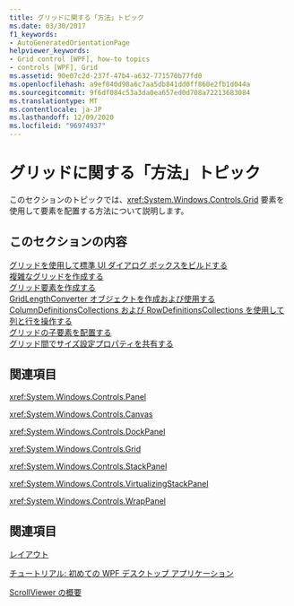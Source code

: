 ```yaml
---
title: グリッドに関する「方法」トピック
ms.date: 03/30/2017
f1_keywords:
- AutoGeneratedOrientationPage
helpviewer_keywords:
- Grid control [WPF], how-to topics
- controls [WPF], Grid
ms.assetid: 90e07c2d-237f-47b4-a632-771570b77fd0
ms.openlocfilehash: a9ef840d98a6c7aa5db841dd0ff860e2fb1d044a
ms.sourcegitcommit: 9f6df084c53a3da0ea657ed0d708a72213683084
ms.translationtype: MT
ms.contentlocale: ja-JP
ms.lasthandoff: 12/09/2020
ms.locfileid: "96974937"
---
```

# <a name="grid-how-to-topics"></a>グリッドに関する「方法」トピック
このセクションのトピックでは、<xref:System.Windows.Controls.Grid> 要素を使用して要素を配置する方法について説明します。  
  
## <a name="in-this-section"></a>このセクションの内容  
 [グリッドを使用して標準 UI ダイアログ ボックスをビルドする](how-to-build-a-standard-ui-dialog-box-by-using-grid.md)  
 [複雑なグリッドを作成する](how-to-create-a-complex-grid.md)  
 [グリッド要素を作成する](how-to-create-a-grid-element.md)  
 [GridLengthConverter オブジェクトを作成および使用する](how-to-create-and-use-a-gridlengthconverter-object.md)  
 [ColumnDefinitionsCollections および RowDefinitionsCollections を使用して列と行を操作する](manipulate-columns-and-rows-by-using-columndefinitionscollections.md)  
 [グリッドの子要素を配置する](how-to-position-the-child-elements-of-a-grid.md)  
 [グリッド間でサイズ設定プロパティを共有する](how-to-share-sizing-properties-between-grids.md)  
  
## <a name="reference"></a>関連項目  
 <xref:System.Windows.Controls.Panel>  
  
 <xref:System.Windows.Controls.Canvas>  
  
 <xref:System.Windows.Controls.DockPanel>  
  
 <xref:System.Windows.Controls.Grid>  
  
 <xref:System.Windows.Controls.StackPanel>  
  
 <xref:System.Windows.Controls.VirtualizingStackPanel>  
  
 <xref:System.Windows.Controls.WrapPanel>  
  
## <a name="related-sections"></a>関連項目  
 [レイアウト](../advanced/layout.md)  
  
 [チュートリアル: 初めての WPF デスクトップ アプリケーション](../getting-started/walkthrough-my-first-wpf-desktop-application.md)  
  
 [ScrollViewer の概要](scrollviewer-overview.md)
